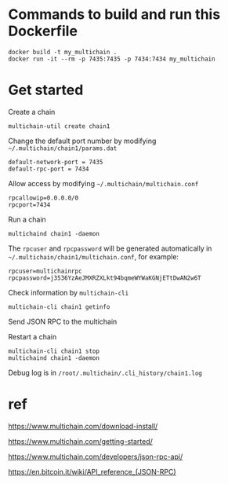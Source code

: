 # Commands to build and run this Dockerfile
```
docker build -t my_multichain .
docker run -it --rm -p 7435:7435 -p 7434:7434 my_multichain
```

# Get started
Create a chain
```
multichain-util create chain1
```

Change the default port number by modifying `~/.multichain/chain1/params.dat`
```
default-network-port = 7435
default-rpc-port = 7434
```

Allow access by modifying `~/.multichain/multichain.conf`
```
rpcallowip=0.0.0.0/0
rpcport=7434
```

Run a chain
```
multichaind chain1 -daemon
```

The `rpcuser` and `rpcpassword` will be generated automatically in `~/.multichain/chain1/multichain.conf`, for example:
```
rpcuser=multichainrpc
rpcpassword=j3536YzAeJMXRZXLkt94bqmeWYWaKGNjETtDwAN2w6T
```

Check information by `multichain-cli`
```
multichain-cli chain1 getinfo
```

Send JSON RPC to the multichain


Restart a chain
```
multichain-cli chain1 stop
multichaind chain1 -daemon
```

Debug log is in `/root/.multichain/.cli_history/chain1.log`

# ref

https://www.multichain.com/download-install/

https://www.multichain.com/getting-started/

https://www.multichain.com/developers/json-rpc-api/

https://en.bitcoin.it/wiki/API_reference_(JSON-RPC)

